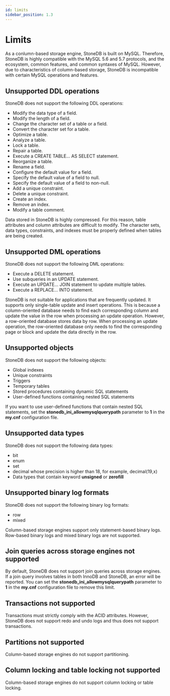 ```yaml
---
id: limits
sidebar_position: 1.3
---
```


# Limits
As a conlumn-based storage engine, StoneDB is built on MySQL. Therefore, StoneDB is highly compatible with the MySQL 5.6 and 5.7 protocols, and the ecosystem, common features, and common syntaxes of MySQL. However, due to characteristics of column-based storage, StoneDB is incompatible with certain MySQL operations and features.
## Unsupported DDL operations
StoneDB does not support the following DDL operations:

- Modify the data type of a field.
- Modify the length of a field.
- Change the character set of a table or a field.
- Convert the character set for a table.
- Optimize a table.
- Analyze a table.
- Lock a table.
- Repair a table.
- Execute a CREATE TABLE… AS SELECT statement.
- Reorganize a table.
- Rename a field.
- Configure the default value for a field.
- Specify the default value of a field to null.
- Specify the default value of a field to non-null.
- Add a unique constraint.
- Delete a unique constraint.
- Create an index.
- Remove an index.
- Modify a table comment.

Data stored in StoneDB is highly compressed. For this reason, table attributes and column attributes are difficult to modify. The character sets, data types, constraints, and indexes must be properly defined when tables are being created.
## Unsupported DML operations
StoneDB does not support the following DML operations:

- Execute a DELETE statement.
- Use subqueries in an UPDATE statement.
- Execute an UPDATE… JOIN statement to update multiple tables.
- Execute a REPLACE… INTO statement.

StoneDB is not suitable for applications that are frequently updated. It supports only single-table update and insert operations. This is because a column-oriented database needs to find each corresponding column and update the value in the row when processing an update operation. However, a row-oriented database stores data by row. When processing an update operation, the row-oriented database only needs to find the corresponding page or block and update the data directly in the row.
## Unsupported objects
StoneDB does not support the following objects:

- Global indexes
- Unique constraints
- Triggers
- Temporary tables
- Stored procedures containing dynamic SQL statements
- User-defined functions containing nested SQL statements

If you want to use user-defined functions that contain nested SQL statements, set the **stonedb_ini_allowmysqlquerypath** parameter to **1** in the **my.cnf** configuration file.
## Unsupported data types

StoneDB does not support the following data types:

- bit
- enum
- set
- decimal whose precision is higher than 18, for example, decimal(19,x)
- Data types that contain keyword **unsigned** or **zerofill**
## Unsupported binary log formats

StoneDB does not support the following binary log formats:

- row
- mixed

Column-based storage engines support only statement-based binary logs. Row-based binary logs and mixed binary logs are not supported.
## Join queries across storage engines not supported
By default, StoneDB does not support join queries across storage engines. If a join query involves tables in both InnoDB and StoneDB, an error will be reported. You can set the **stonedb_ini_allowmysqlquerypath** parameter to **1** in the **my.cnf** configuration file to remove this limit.

## Transactions not supported

Transactions must strictly comply with the ACID attributes. However, StoneDB does not support redo and undo logs and thus does not support transactions.
## Partitions not supported

Column-based storage engines do not support partitioning.
## Column locking and table locking not supported

Column-based storage engines do not support column locking or table locking.